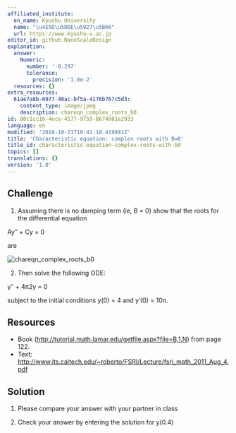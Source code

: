 ```yaml
---
affiliated_institute:
  en_name: Kyushu University
  name: "\u4E5D\u5DDE\u5927\u5B66"
  url: https://www.kyushu-u.ac.jp
editor_id: github.NanoScaleDesign
explanation:
  answer:
    Numeric:
      number: '-0.297'
      tolerance:
        precision: '1.0e-2'
  resources: {}
extra_resources:
  61ae7a8b-6077-48ac-bf5a-4176b767c5d3:
    content_type: image/jpeg
    description: chareqn_complex_roots_b0
id: 80c1cc16-4ece-4177-9759-8674981e2933
language: en
modified: '2018-10-21T10:41:10.419841Z'
title: 'Characteristic equation: complex roots with B=0'
title_id: characteristic-equation-complex-roots-with-b0
topics: []
translations: {}
version: '1.0'
---
```


## Challenge

1. Assuming there is no damping term (ie, B = 0) show that the roots for the differential equation

Ay′′ + Cy = 0

are

![chareqn_complex_roots_b0](/api/v0/teachers/github.NanoScaleDesign/resources/public/61ae7a8b-6077-48ac-bf5a-4176b767c5d3.jpeg/61ae7a8b-6077-48ac-bf5a-4176b767c5d3.jpeg)

2. Then solve the following ODE:

 y′′ + 4π2y = 0

subject to the initial conditions y(0) = 4 and y′(0) = 10π.

## Resources

- Book (http://tutorial.math.lamar.edu/getfile.aspx?file=B,1,N) from page 122.
- Text: http://www.its.caltech.edu/~roberto/FSRI/Lecture/fsri_math_2011_Aug_4.pdf

## Solution

1. Please compare your answer with your partner in class

2. Check your answer by entering the solution for y(0.4)
